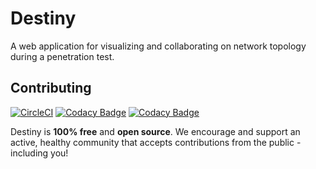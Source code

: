 # Destiny
A web application for visualizing and collaborating on network topology during a
penetration test.

## Contributing
[![CircleCI](https://circleci.com/gh/rfizzle/destiny.svg?style=svg)](https://circleci.com/gh/rfizzle/destiny)
[![Codacy Badge](https://api.codacy.com/project/badge/Grade/beea4f1801b140c8a46c97397fc2b261)](https://www.codacy.com/app/rfizzle/destiny?utm_source=github.com&amp;utm_medium=referral&amp;utm_content=rfizzle/destiny&amp;utm_campaign=Badge_Grade)
[![Codacy Badge](https://api.codacy.com/project/badge/Coverage/beea4f1801b140c8a46c97397fc2b261)](https://www.codacy.com/app/rfizzle/destiny?utm_source=github.com&utm_medium=referral&utm_content=rfizzle/destiny&utm_campaign=Badge_Coverage)

Destiny is **100% free** and **open source**. We encourage and support an 
active, healthy community that accepts contributions from the public - 
including you!
